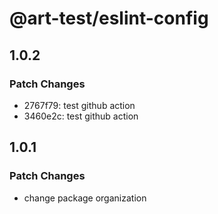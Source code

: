 # @art-test/eslint-config

## 1.0.2

### Patch Changes

- 2767f79: test github action
- 3460e2c: test github action

## 1.0.1

### Patch Changes

- change package organization
